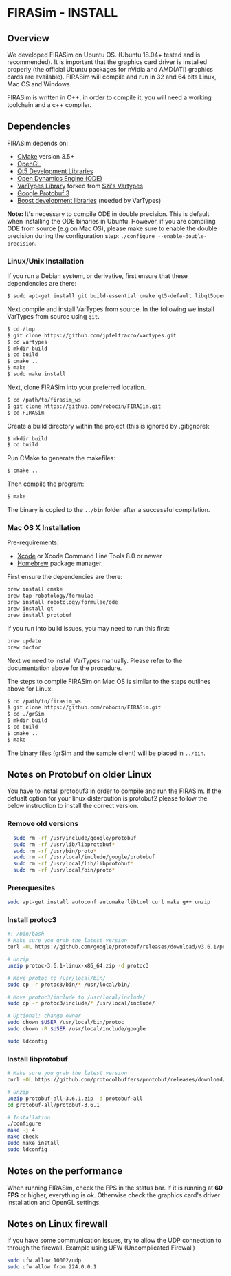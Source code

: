 # FIRASim - INSTALL

## Overview

We developed FIRASim on Ubuntu OS. (Ubuntu 18.04+ tested and is recommended). It is  important that the graphics card driver is installed properly (the official Ubuntu packages for nVidia and AMD(ATI) graphics cards are available). FIRASim will compile and run in 32 and 64 bits Linux, Mac OS and Windows.

FIRASim is written in C++, in order to compile it, you will need a working toolchain and a c++ compiler.

## Dependencies

FIRASim depends on:

- [CMake](https://cmake.org/) version 3.5+ 
- [OpenGL](https://www.opengl.org)
- [Qt5 Development Libraries](https://www.qt.io)
- [Open Dynamics Engine (ODE)](http://www.ode.org)
- [VarTypes Library](https://github.com/jpfeltracco/vartypes) forked from [Szi's Vartypes](https://github.com/szi/vartypes)
- [Google Protobuf 3](https://github.com/google/protobuf)
- [Boost development libraries](http://www.boost.org/) (needed by VarTypes)

**Note:** It's necessary to compile ODE in double precision. This is default when installing the ODE binaries in Ubuntu. However, if you are compiling ODE from source (e.g on Mac OS), please make sure to enable the double precision during the configuration step: `./configure --enable-double-precision`.

### Linux/Unix Installation

If you run a Debian system, or derivative, first ensure that these dependencies are there:

```bash
$ sudo apt-get install git build-essential cmake qt5-default libqt5opengl5-dev libgl1-mesa-dev libglu1-mesa-dev libprotobuf-dev protobuf-compiler libode-dev libboost-dev
```

Next compile and install VarTypes from source. In the following we install VarTypes from source using `git`.

```bash
$ cd /tmp
$ git clone https://github.com/jpfeltracco/vartypes.git
$ cd vartypes
$ mkdir build
$ cd build
$ cmake ..
$ make
$ sudo make install
```

Next, clone FIRASim into your preferred location.

```bash
$ cd /path/to/firasim_ws
$ git clone https://github.com/robocin/FIRASim.git
$ cd FIRASim
```

Create a build directory within the project (this is ignored by .gitignore):

```bash
$ mkdir build
$ cd build
```

Run CMake to generate the makefiles:

```bash
$ cmake ..
```

Then compile the program:

```bash
$ make
```

The binary is copied to the `../bin` folder after a successful compilation.

### Mac OS X Installation

Pre-requirements:

- [Xcode](https://developer.apple.com/xcode/) or Xcode Command Line Tools 8.0 or newer
- [Homebrew](http://brew.sh/) package manager.

First ensure the dependencies are there:

```bash
brew install cmake
brew tap robotology/formulae         
brew install robotology/formulae/ode 
brew install qt
brew install protobuf
```

If you run into build issues, you may need to run this first:

```bash
brew update
brew doctor
```

Next we need to install VarTypes manually. Please refer to the documentation above for the procedure. 

The steps to compile FIRASim on Mac OS is similar to the steps outlines above for Linux:


```bash
$ cd /path/to/firasim_ws
$ git clone https://github.com/robocin/FIRASim.git
$ cd ./grSim
$ mkdir build
$ cd build
$ cmake ..
$ make
```

The binary files (grSim and the sample client) will be placed in `../bin`. 


## Notes on Protobuf on older Linux 

You have to install protobuf3 in order to compile and run the FIRASim.
If the defualt option for your linux disterbution is protobuf2 please follow the below instruction to install the correct version.

### Remove old versions
```bash
  sudo rm -rf /usr/include/google/protobuf
  sudo rm -rf /usr/lib/libprotobuf*
  sudo rm -rf /usr/bin/proto*
  sudo rm -rf /usr/local/include/google/protobuf
  sudo rm -rf /usr/local/lib/libprotobuf*
  sudo rm -rf /usr/local/bin/proto*
```

### Prerequesites
```bash
sudo apt-get install autoconf automake libtool curl make g++ unzip
```


### Install protoc3
``` bash
#! /bin/bash
# Make sure you grab the latest version
curl -OL https://github.com/google/protobuf/releases/download/v3.6.1/protoc-3.6.1-linux-x86_64.zip

# Unzip
unzip protoc-3.6.1-linux-x86_64.zip -d protoc3

# Move protoc to /usr/local/bin/
sudo cp -r protoc3/bin/* /usr/local/bin/

# Move protoc3/include to /usr/local/include/
sudo cp -r protoc3/include/* /usr/local/include/

# Optional: change owner
sudo chown $USER /usr/local/bin/protoc
sudo chown -R $USER /usr/local/include/google

sudo ldconfig
```

### Install libprotobuf
```bash
# Make sure you grab the latest version
curl -OL https://github.com/protocolbuffers/protobuf/releases/download/v3.6.1/protobuf-all-3.6.1.zip

# Unzip
unzip protobuf-all-3.6.1.zip -d protobuf-all
cd protobuf-all/protobuf-3.6.1

# Installation
./configure
make -j 4
make check
sudo make install
sudo ldconfig

```


## Notes on the performance

When running FIRASim, check the FPS in the status bar. If it is running at **60 FPS** or higher, everything is ok. Otherwise check the graphics card's driver installation and OpenGL settings.

## Notes on Linux firewall

If you have some communication issues, try to allow the UDP connection to through the firewall.
Example using UFW (Uncomplicated Firewall)
```bash
sudo ufw allow 10002/udp
sudo ufw allow from 224.0.0.1
```

